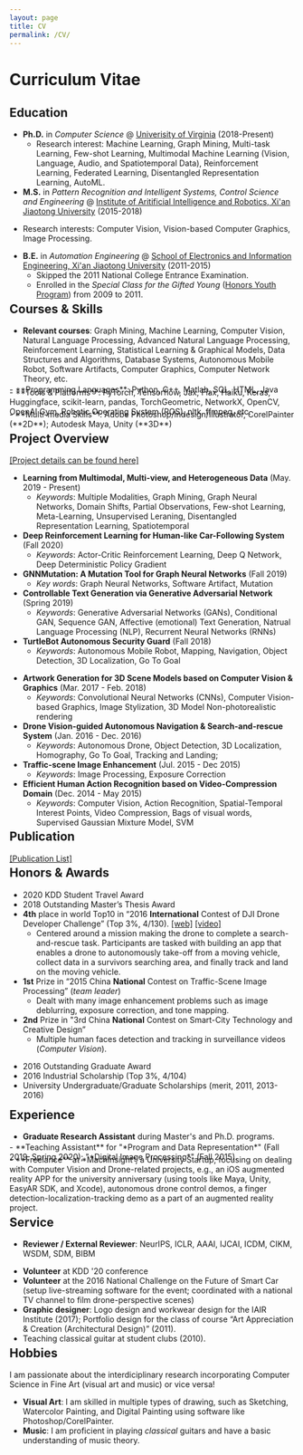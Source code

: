 ```yaml
---
layout: page
title: CV
permalink: /CV/
---
```




# Curriculum Vitae



## **Education**
- **Ph.D.** in *Computer Science* @ [Univerisity of Virginia](https://engineering.virginia.edu/departments/computer-science) (2018-Present) 
  <!-- - Advisor: [Aidong Zhang](https://scholar.google.com/citations?hl=en&user=O8XxkE4AAAAJ) -->
  - Research interest: Machine Learning, Graph Mining, Multi-task Learning, Few-shot Learning, Multimodal Machine Learning (Vision, Language, Audio, and Spatiotemporal Data), Reinforcement Learning, Federated Learning, Disentangled Representation Learning, AutoML.
- **M.S.** in *Pattern Recognition and Intelligent Systems, Control Science and Engineering* @ [Institute of Aritificial Intelligence and Robotics, Xi'an Jiaotong University](http://www.aiar.xjtu.edu.cn/) (2015-2018)
<!-- Control Science and Engineering:  -->
  - Research interests: Computer Vision, Vision-based Computer Graphics, Image Processing. 
  <!-- - Thesis: Illumination-guided and Semantic-reasonable Neural Style Transfer and 3D Non-photorealistic Rendering (Advisor: [Xuguang Lan](https://dblp.org/pid/86/6892.html) and [Nanning Zheng](https://scholar.google.com/citations?user=iqMe3p8AAAAJ&hl=de)) -->
- **B.E.** in *Automation Engineering* @ [School of Electronics and Information Engineering, Xi'an Jiaotong University](http://eie.xjtu.edu.cn/en/info/1002/1004.htm) (2011-2015)
  - Skipped the 2011 National College Entrance Examination.
  - Enrolled in the *Special Class for the Gifted Young* ([Honors Youth Program](https://jia-yi-chen.github.io/images/HYP.pdf)) from 2009 to 2011. 

 <div class="masthead" style="margin-top: -25px;margin-bottom: -15;"> </div>

<!-- ## **Research Interest** -->

<!-- <p style="padding-left: 35px;">I am broadly interested in Machine Learing, Graph Mining and Multimodal Data Mining. In particular, I am currectly working on interdiciplinary studies in Multi-task Learning, Few-shot Learning, Computer Vision, Natrual Language Processing, Reinforcement Learning and Federated Learning.</p> -->

 <!-- <div class="masthead" style="margin-top: -25px;margin-bottom: -15;"> </div> -->

<a name="skills"></a>
## **Courses & Skills**



- **Relevant courses**: Graph Mining, Machine Learning,  Computer Vision, Natural Language Processing,  Advanced Natural Language Processing, Reinforcement Learning, Statistical Learning & Graphical Models, Data Structures and Algorithms, Database Systems, Autonomous Mobile Robot, Software Artifacts, Computer Graphics, Computer Network Theory, etc.
<div style="margin-top: -12px;margin-bottom: -12px;"> </div>
- **Programming Languages**: Python, C++, Matlab, SQL, HTML, Java
<div style="margin-top: -12px;margin-bottom: -12px;"> </div>
- **Tools & Platforms**: PyTorch, Tensorflow, Jax, Flax, Haiku, Keras, Huggingface, scikit-learn, pandas, TorchGeometric, NetworkX, OpenCV, OpenAI Gym, Robotic Operating System (ROS), nltk, ffmpeg, etc.
<div style="margin-top: -12px;margin-bottom: -12px;"> </div>
- **Multi-media Skills**:   Adobe Photoshop/Indesign/Illustrator, CorelPainter (**2D**); Autodesk Maya, Unity (**3D**)






<div class="masthead" style="margin-top: -25px;margin-bottom: -15;"> </div>







<a name="proj"></a>
## **Project Overview** 
<!-- [[Github]](https://github.com/jia-yi-chen) -->
<!-- <p style="padding-left: 35px;">  <a href="https://github.com/jia-yi-chen">[Github]</a></p> -->

[[Project details can be found here]](/about)

<!-- \**Project details can be found [here](/about)*. -->
<!-- <p style="padding-left: 35px;"> For more details, please click <a href="{{ site.baseurl }}/about/#proj">here</a>.</p> -->

<!-- <p style="padding-left: 35px;"> <b>Since 2018</b>:</p> -->
<!-- #### **Since 2018**: -->
- **Learning from Multimodal, Multi-view, and Heterogeneous Data** (May. 2019 - Present)
  - *Keywords*: Multiple Modalities, Graph Mining, Graph Neural Networks, Domain Shifts, Partial Observations, Few-shot Learning, Meta-Learning, Unsupervised Leraning, Disentangled Representation Learning, Spatiotemporal
  <!-- - *Tools*: Python, PyTorch -->
- **Deep Reinforcement Learning for Human-like Car-Following System** (Fall 2020)
  - *Keywords*: Actor-Critic Reinforcement Learning, Deep Q Network, Deep Deterministic Policy Gradient
  <!-- - *Tools*: Python, PyTorch -->
- **GNNMutation: A Mutation Tool for Graph Neural Networks** (Fall 2019)
  - *Key words*: Graph Neural Networks, Software Artifact, Mutation
  <!-- - *Tools*: Python, PyTorch -->
- **Controllable Text Generation via Generative Adversarial Network** (Spring 2019)
  - *Keywords*: Generative Adversarial Networks (GANs), Conditional GAN, Sequence GAN, Affective (emotional) Text Generation, Natrual Language Processing (NLP), Recurrent Neural Networks (RNNs)
  <!-- - *Tools*: Python, PyTorch -->
- **TurtleBot Autonomous Security Guard** (Fall 2018)
  - *Keywords*: Autonomous Mobile Robot, Mapping, Navigation, Object Detection, 3D Localization, Go To Goal
  <!-- - *Tools*: Robotic Operating System (ROS), C++, Python, Linux -->
<!-- #### **Before 2018**: -->
- **Artwork Generation for 3D Scene Models based on Computer Vision & Graphics**  (Mar. 2017 - Feb. 2018)
  - *Keywords*: Convolutional Neural Networks (CNNs), Computer Vision-based Graphics, Image Stylization, 3D Model Non-photorealistic rendering
  <!-- - *Tools*: Photoshop, Maya, Python, Matlab -->
- **Drone Vision-guided Autonomous Navigation & Search-and-rescue System** (Jan. 2016 - Dec. 2016)
  - *Keywords*: Autonomous Drone, Object Detection, 3D Localization, Homography, Go To Goal, Tracking and Landing; 
  <!-- - *Tools*: Robotic Operating System (ROS), C++,  Python, Linux -->
- **Traffic-scene Image Enhancement** (Jul. 2015 - Dec 2015)
  - *Keywords*: Image Processing, Exposure Correction
- **Efficient Human Action Recognition based on Video-Compression Domain** (Dec. 2014 - May 2015)
  - *Keywords*: Computer Vision, Action Recognition, Spatial-Temporal Interest Points, Video Compression, Bags of visual words, Supervised Gaussian Mixture Model, SVM

<!-- [[Project details can be found here]](/about) -->



<div class="masthead" style="margin-top: -25px;margin-bottom: -15;"> </div>
<a name="pub"></a>

##  **Publication**

[[Publication List]](/publication/#pub)



<div class="masthead" style="margin-top: -25px;margin-bottom: -15;"> </div>





<a name="award"></a>
## **Honors & Awards**

<!-- <h4 style="margin-bottom: -15px; margin-left: 15px;"> Contest: </h4> -->
- 2020 KDD Student Travel Award
- 2018 Outstanding Master’s Thesis Award
- **4th** place in world Top10 in “2016 **International** Contest of DJI Drone Developer Challenge” (Top 3%, 4/130).  [\[web\]](https://dl.djicdn.com/downloads/dev/DevChallenge2016/2016%20DJI%20Developer%20Challenge%20Official%20Rules_v1.0.pdf) [\[video\]](https://www.youtube.com/watch?v=DIRkzH3cTAM) 
  <!-- <ul style=""> <li style="font-size:17.5px; color: $gray;">Centered around a mission making the drone to complete a search-and-rescue task. Participants are tasked with building an app that enables a drone to autonomously take-off from a moving vehicle, collect data in a survivors searching area, and finally track and land on the moving vehicle.  </li></ul> -->
  - Centered around a mission making the drone to complete a search-and-rescue task. Participants are tasked with building an app that enables a drone to autonomously take-off from a moving vehicle, collect data in a survivors searching area, and finally track and land on the moving vehicle.
- **1st** Prize in “2015 China **National** Contest on Traffic-Scene Image Processing” (*team leader*)
  - Dealt with many image enhancement problems such as image deblurring, exposure correction, and tone mapping. 
- **2nd** Prize in "3rd China **National** Contest on Smart-City Technology and Creative Design” 
  - Multiple human faces detection and tracking in surveillance videos (*Computer Vision*).
<!-- <h4 style="margin: -15px 0 -15px; margin-left: 15px;"> Academic: </h4> -->
- 2016 Outstanding Graduate Award
- 2016 Industrial Scholarship  (Top 3%, 4/104)
- University Undergraduate/Graduate Scholarships (merit, 2011, 2013-2016) 


<div class="masthead" style="margin-top: -15px;margin-bottom: -15;"> </div>







## **Experience**

- **Graduate Research Assistant** during Master's and Ph.D. programs.
<div style="margin-top: -12px;margin-bottom: -12px;"> </div>
- **Teaching Assistant** for "*Program and Data Representation*" (Fall 2019, Spring 2020); "*Digital Image Processing*" (Fall 2015).
<div style="margin-top: -12px;margin-bottom: -12px;"> </div>
- **Freelance** at *MachInsight*, a University Startup, focusing on dealing with Computer Vision and Drone-related projects, e.g., an iOS augmented reality APP for the university anniversary (using tools like Maya, Unity, EasyAR SDK, and Xcode), autonomous drone control demos, a finger detection-localization-tracking demo as a part of an augmented reality project.


<div class="masthead" style="margin-top: -25px;margin-bottom: -15;"> </div>



## **Service**

- **Reviewer / External Reviewer**: NeurIPS, ICLR, AAAI, IJCAI, ICDM, CIKM, WSDM, SDM, BIBM
<!-- - **Volunteership**: -->
- **Volunteer** at KDD '20 conference
- **Volunteer** at the 2016 National Challenge on the Future of Smart Car (setup live-streaming software for the event; coordinated with a national TV channel to film drone-perspective scenes)
- **Graphic designer**: Logo design and workwear design for the IAIR Institute (2017); Portfolio design for the class of course “Art Appreciation & Creation (Architectural Design)” (2011).
- Teaching classical guitar at student clubs (2010).

<div class="masthead" style="margin-top: -25px;margin-bottom: -15;"> </div>

## **Hobbies**

I am passionate about the interdiciplinary research incorporating Computer Science in Fine Art (visual art and music) or vice versa!
<!-- - **Hobbies**:  -->
<!-- **Visual Art**:  -->
* **Visual Art**: I am skilled in multiple types of drawing, such as Sketching, Watercolor Painting, and Digital Painting using software like Photoshop/CorelPainter. 
* **Music**:  I am proficient in playing *classical* guitars and have a basic understanding of music theory.



<!-- **Music**:  -->


<!-- I am proficiency in drawing art, including sketching, watercolor painting, and digital painting, using Photoshop/CorelPainter. I usually I like playing classical guitar. -->

<!-- See my [blogs]() -->
<!-- My [artworks]() -->




